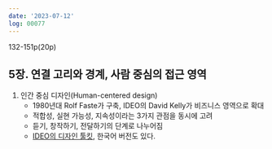 ```yaml
---
date: '2023-07-12'
log: 00077
---
```


132-151p(20p)

## 5장. 연결 고리와 경계, 사람 중심의 접근 영역

1. 인간 중심 디자인(Human-centered design)
	- 1980년대 Rolf Faste가 구축, IDEO의 David Kelly가 비즈니스 영역으로 확대
	- 적합성, 실현 가능성, 지속성이라는 3가지 관점을 동시에 고려
	- 듣기, 창작하기, 전달하기의 단계로 나누어짐
	- [IDEO의 디자인 툴킷](https://www.designkit.org/resources/1.html), 한국어 버전도 있다.